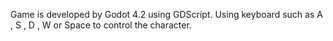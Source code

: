 Game is developed by Godot 4.2 using GDScript.
Using keyboard such as A , S , D , W or Space to control the character.
